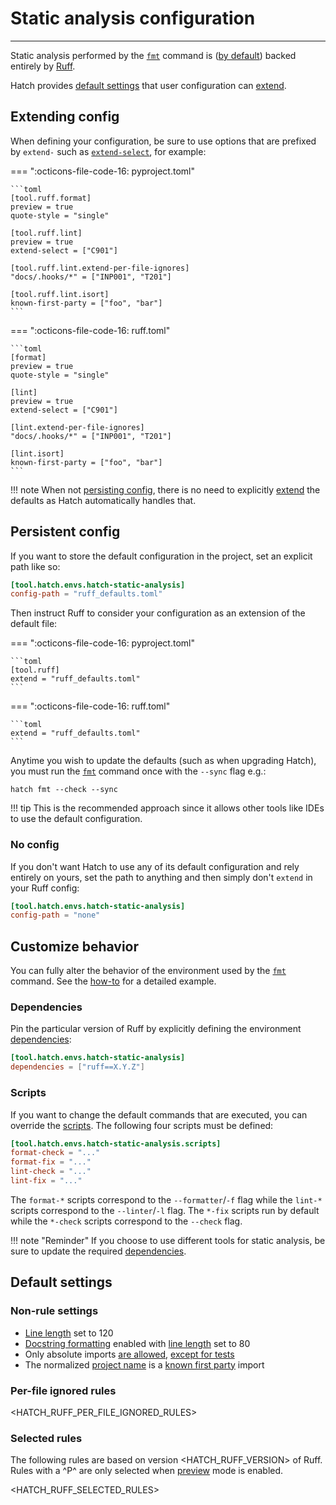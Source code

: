 # Static analysis configuration

-----

Static analysis performed by the [`fmt`](../../cli/reference.md#hatch-fmt) command is ([by default](#customize-behavior)) backed entirely by [Ruff](https://github.com/astral-sh/ruff).

Hatch provides [default settings](#default-settings) that user configuration can [extend](#extending-config).

## Extending config

When defining your configuration, be sure to use options that are prefixed by `extend-` such as [`extend-select`](https://docs.astral.sh/ruff/settings/#extend-select), for example:

=== ":octicons-file-code-16: pyproject.toml"

    ```toml
    [tool.ruff.format]
    preview = true
    quote-style = "single"

    [tool.ruff.lint]
    preview = true
    extend-select = ["C901"]

    [tool.ruff.lint.extend-per-file-ignores]
    "docs/.hooks/*" = ["INP001", "T201"]

    [tool.ruff.lint.isort]
    known-first-party = ["foo", "bar"]
    ```

=== ":octicons-file-code-16: ruff.toml"

    ```toml
    [format]
    preview = true
    quote-style = "single"

    [lint]
    preview = true
    extend-select = ["C901"]

    [lint.extend-per-file-ignores]
    "docs/.hooks/*" = ["INP001", "T201"]

    [lint.isort]
    known-first-party = ["foo", "bar"]
    ```

!!! note
    When not [persisting config](#persistent-config), there is no need to explicitly [extend](https://docs.astral.sh/ruff/settings/#extend) the defaults as Hatch automatically handles that.

## Persistent config

If you want to store the default configuration in the project, set an explicit path like so:

```toml config-example
[tool.hatch.envs.hatch-static-analysis]
config-path = "ruff_defaults.toml"
```

Then instruct Ruff to consider your configuration as an extension of the default file:

=== ":octicons-file-code-16: pyproject.toml"

    ```toml
    [tool.ruff]
    extend = "ruff_defaults.toml"
    ```

=== ":octicons-file-code-16: ruff.toml"

    ```toml
    extend = "ruff_defaults.toml"
    ```

Anytime you wish to update the defaults (such as when upgrading Hatch), you must run the [`fmt`](../../cli/reference.md#hatch-fmt) command once with the `--sync` flag e.g.:

```
hatch fmt --check --sync
```

!!! tip
    This is the recommended approach since it allows other tools like IDEs to use the default configuration.

### No config

If you don't want Hatch to use any of its default configuration and rely entirely on yours, set the path to anything and then simply don't `extend` in your Ruff config:

```toml config-example
[tool.hatch.envs.hatch-static-analysis]
config-path = "none"
```

## Customize behavior

You can fully alter the behavior of the environment used by the [`fmt`](../../cli/reference.md#hatch-fmt) command. See the [how-to](../../how-to/static-analysis/behavior.md) for a detailed example.

### Dependencies

Pin the particular version of Ruff by explicitly defining the environment [dependencies](../environment/overview.md#dependencies):

```toml config-example
[tool.hatch.envs.hatch-static-analysis]
dependencies = ["ruff==X.Y.Z"]
```

### Scripts

If you want to change the default commands that are executed, you can override the [scripts](../environment/overview.md#scripts). The following four scripts must be defined:

```toml config-example
[tool.hatch.envs.hatch-static-analysis.scripts]
format-check = "..."
format-fix = "..."
lint-check = "..."
lint-fix = "..."
```

The `format-*` scripts correspond to the `--formatter`/`-f` flag while the `lint-*` scripts correspond to the `--linter`/`-l` flag. The `*-fix` scripts run by default while the `*-check` scripts correspond to the `--check` flag.

!!! note "Reminder"
    If you choose to use different tools for static analysis, be sure to update the required [dependencies](#dependencies).

## Default settings

### Non-rule settings

- [Line length](https://docs.astral.sh/ruff/settings/#line-length) set to 120
- [Docstring formatting](https://docs.astral.sh/ruff/formatter/#docstring-formatting) enabled with [line length](https://docs.astral.sh/ruff/settings/#format-docstring-code-line-length) set to 80
- Only absolute imports [are allowed](https://docs.astral.sh/ruff/settings/#flake8-tidy-imports-ban-relative-imports), [except for tests](#per-file-ignored-rules)
- The normalized [project name](../metadata.md#name) is a [known first party](https://docs.astral.sh/ruff/settings/#isort-known-first-party) import

### Per-file ignored rules

<HATCH_RUFF_PER_FILE_IGNORED_RULES>

### Selected rules

The following rules are based on version <HATCH_RUFF_VERSION> of Ruff. Rules with a ^P^ are only selected when [preview](https://docs.astral.sh/ruff/preview/) mode is enabled.

<HATCH_RUFF_SELECTED_RULES>
